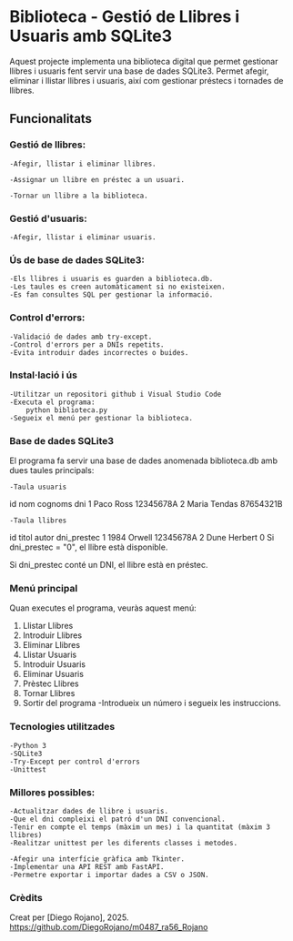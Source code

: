 # Biblioteca - Gestió de Llibres i Usuaris amb SQLite3
Aquest projecte implementa una biblioteca digital que permet gestionar llibres i usuaris fent servir una base de dades SQLite3.
Permet afegir, eliminar i llistar llibres i usuaris, així com gestionar préstecs i tornades de llibres.

## Funcionalitats
### Gestió de llibres:

    -Afegir, llistar i eliminar llibres.

    -Assignar un llibre en préstec a un usuari.

    -Tornar un llibre a la biblioteca.

### Gestió d'usuaris:

    -Afegir, llistar i eliminar usuaris.

### Ús de base de dades SQLite3:

    -Els llibres i usuaris es guarden a biblioteca.db.
    -Les taules es creen automàticament si no existeixen.
    -Es fan consultes SQL per gestionar la informació.

### Control d'errors:

    -Validació de dades amb try-except.
    -Control d'errors per a DNIs repetits.
    -Evita introduir dades incorrectes o buides.

### Instal·lació i ús
    -Utilitzar un repositori github i Visual Studio Code
    -Executa el programa: 
        python biblioteca.py
    -Segueix el menú per gestionar la biblioteca.

### Base de dades SQLite3
El programa fa servir una base de dades anomenada biblioteca.db amb dues taules principals:

    -Taula usuaris

id	nom	cognoms	dni
1	Paco	Ross	12345678A
2	Maria	Tendas	87654321B

    -Taula llibres

id	titol	autor	dni_prestec
1	1984	Orwell	12345678A
2	Dune	Herbert	0
Si dni_prestec = "0", el llibre està disponible.

Si dni_prestec conté un DNI, el llibre està en préstec.

### Menú principal
Quan executes el programa, veuràs aquest menú:

1) Llistar Llibres
2) Introduir Llibres
3) Eliminar Llibres
4) Llistar Usuaris
5) Introduir Usuaris
6) Eliminar Usuaris
7) Prèstec Llibres
8) Tornar Llibres
0) Sortir del programa
    -Introdueix un número i segueix les instruccions.

### Tecnologies utilitzades
    -Python 3 
    -SQLite3 
    -Try-Except per control d'errors
    -Unittest

### Millores possibles:
    -Actualitzar dades de llibre i usuaris.
    -Que el dni compleixi el patró d'un DNI convencional.
    -Tenir en compte el temps (màxim un mes) i la quantitat (màxim 3 llibres)
    -Realitzar unittest per les diferents classes i metodes.

    -Afegir una interfície gràfica amb Tkinter.
    -Implementar una API REST amb FastAPI.
    -Permetre exportar i importar dades a CSV o JSON.

### Crèdits
Creat per [Diego Rojano], 2025.
https://github.com/DiegoRojano/m0487_ra56_Rojano